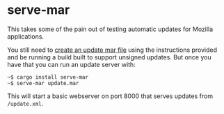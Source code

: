 # serve-mar

This takes some of the pain out of testing automatic updates for Mozilla
applications.

You still need to [create an update mar file](https://firefox-source-docs.mozilla.org/toolkit/mozapps/update/docs/SettingUpAnUpdateServer.html#obtaining-an-update-mar)
using the instructions provided and be running a build built to support unsigned updates. But once
you have that you can run an update server with:

```
~$ cargo install serve-mar
~$ serve-mar update.mar
```

This will start a basic webserver on port 8000 that serves updates from `/update.xml`.
